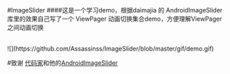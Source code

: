 #ImageSlider
####这是一个学习demo，根据daimajia 的 AndroidImageSlider 库里的效果自己写了一个 ViewPager 动画切换集合demo，方便理解ViewPager 之间动画切换

<br>
![](https://github.com/Assassinss/ImageSlider/blob/master/gif/demo.gif)

#致谢
[代码家](http://blog.daimajia.com/)和他的[AndroidImageSlider](https://github.com/daimajia/AndroidImageSlider)
